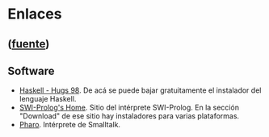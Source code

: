 # Enlaces
([fuente](https://campus.exactas.uba.ar/course/view.php?id=995&section=14))
---
## Software

  - [Haskell - Hugs 98](http://www.haskell.org/hugs/). De acá se puede bajar gratuitamente el instalador del lenguaje Haskell.
  - [SWI-Prolog's Home](http://www.swi-prolog.org/). Sitio del intérprete SWI-Prolog. En la sección "Download" de ese sitio hay instaladores para varias plataformas.
  - [Pharo](http://www.pharo-project.org/home "Pharo"). Intérprete de Smalltalk.


